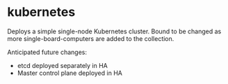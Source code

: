 # kubernetes

Deploys a simple single-node Kubernetes cluster. Bound to be changed as more
single-board-computers are added to the collection.

Anticipated future changes:
* etcd deployed separately in HA
* Master control plane deployed in HA
